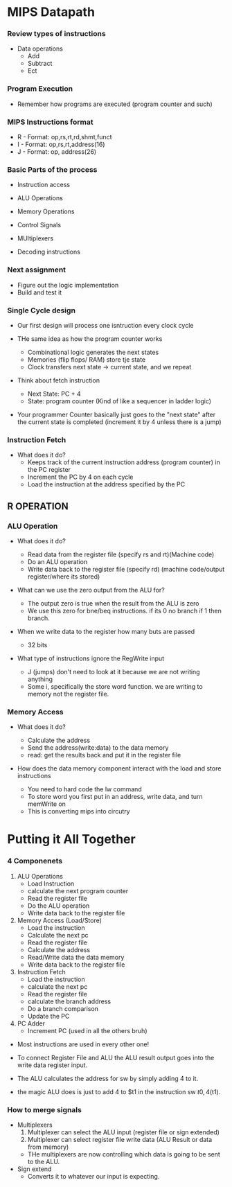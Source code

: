 # MIPS Datapath

### Review types of instructions
* Data operations
	* Add
	* Subtract
	* Ect

### Program Execution
* Remember how programs are executed (program counter and such)

### MIPS Instructions format
* R - Format: op,rs,rt,rd,shmt,funct
* I - Format: op,rs,rt,address(16)
* J - Format: op, address(26)

### Basic Parts of the process
* Instruction access
* ALU Operations
* Memory Operations

* Control Signals
* MUltiplexers
* Decoding instructions

### Next assignment
* Figure out the logic implementation
* Build and test it

### Single Cycle design
* Our first design will process one isntruction every clock cycle
* THe same idea as how the program counter works
	* Combinational logic generates the next states
	* Memories (flip flops/ RAM) store tje state
	* Clock transfers next state -> current state, and we repeat
* Think about fetch instruction
	* Next State: PC + 4
	* State: program counter (Kind of like a sequencer in ladder logic)

* Your programmer Counter basically just goes to the "next state" after the current state is completed (increment it by 4 unless there is a jump)


### Instruction Fetch
* What does it do?
	* Keeps track of the current instruction address (program counter) in the PC register
	* Increment the PC by 4 on each cycle
	* Load the instruction at the address specified by the PC


## R OPERATION
### ALU Operation 
* What does it do?
	* Read data from the register file (specify rs and rt)(Machine code)
	* Do an ALU operation
	* Write data back to the register file (specify rd) (machine code/output register/where its stored)

* What can we use the zero output from the ALU for? 
	* The output zero is true when the result from the ALU is zero
	* We use this zero for bne/beq instructions. if its 0 no branch if 1 then branch.
* When we write data to the register how many buts are passed
	* 32 bits
	
* What type of instructions ignore the RegWrite input
	* J (jumps) don't need to look at it because we are not writing anything
	* Some i, specifically the store word function. we are writing to memory not the register file.

### Memory Access
* What does it do?
	* Calculate the address
	* Send the address(write:data) to the data memory
	* read: get the results back and put it in the register file

* How does the data memory component interact with the load and store instructions
	* You need to hard code the lw command
	* To store word you first put in an address, write data, and turn memWrite on
	* This is converting mips into circutry

# Putting it All Together
### 4 Componenets
1. ALU Operations
	* Load Instruction
	* calculate the next program counter
	* Read the register file
	* Do the ALU operation
	* Write data back to the register file
2. Memory Access (Load/Store)
	* Load the instruction
	* Calculate the next pc
	* Read the register file
	* Calculate the address
	* Read/Write data the data memory
	* Write data back to the register file
3. Instruction Fetch
	* Load the instruction
	* calculate the next pc
	* Read the register file
	* calculate the branch address
	* Do a branch comparison
	* Update the PC
4. PC Adder
	* Increment PC (used in all the others bruh)

* Most instructions are used in every other one!

* To connect Register File and ALU the ALU result output goes into the write data register input.
* The ALU calculates the address for sw by simply adding 4 to it.
* the magic ALU does is just to add 4 to $t1 in the instruction sw $t0, 4($t1).


### How to merge signals
* Multiplexers
	1. Multiplexer can select the ALU input (register file or sign extended)
	2. Multiplexer can select register file write data (ALU Result or data from memory)
	* THe multiplexers are now controlling which data is going to be sent to the ALU.
* Sign extend
	* Converts it to whatever our input is expecting.
